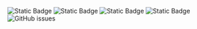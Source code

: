 ![Static Badge](https://img.shields.io/badge/blacklists-60-000000) ![Static Badge](https://img.shields.io/badge/blacklisted-2677794-cc0000) ![Static Badge](https://img.shields.io/badge/whitelisted-2245-00CC00) ![Static Badge](https://img.shields.io/badge/streaming_blacklist-28107-000000) ![GitHub issues](https://img.shields.io/github/issues/fabriziosalmi/blacklists)
